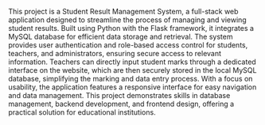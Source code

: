 This project is a Student Result Management System, a full-stack web application designed to streamline the process of managing and viewing student results. Built using Python with the Flask framework, it integrates a MySQL database for efficient data storage and retrieval. The system provides user authentication and role-based access control for students, teachers, and administrators, ensuring secure access to relevant information. Teachers can directly input student marks through a dedicated interface on the website, which are then securely stored in the local MySQL database, simplifying the marking and data entry process. With a focus on usability, the application features a responsive interface for easy navigation and data management. This project demonstrates skills in database management, backend development, and frontend design, offering a practical solution for educational institutions.
